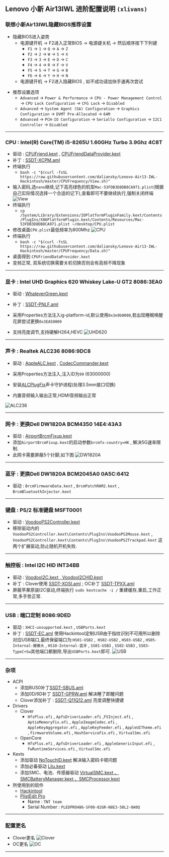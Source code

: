 ## Lenovo 小新 Air13IWL 进阶配置说明 `(xlivans)`
### 联想小新Air13IWL隐藏BIOS推荐设置

+ 隐藏BIOS进入姿势
  + 电源键开机 → F2进入正常BIOS → 电源键关机 → 然后顺序按下下列键
    + `F1` → `1` → `Q` → `A` → `Z`
    + `F2` → `2` → `W` → `S` → `X`
    + `F3` → `3` → `E` → `D` → `C`
    + `F4` → `4` → `R` → `F` → `V`
    + `F5` → `5` → `T` → `G` → `B`
    + `F6` → `6` → `Y` → `H` → `N`
  + 电源键开机 → F2进入隐藏BIOS , 如不成功请加快手速再次尝试

- 推荐设置选项
  - `Advanced` → `Power & Performance` → `CPU - Power Management Control` → `CPU Lock Configuration` → `CFG Lock` → `Disabled`
  - `Advanced` → `System Agent (SA) Configuration` → `Graphics Configuration` → `DVMT Pre-Allocated` → `64M`
  - `Advanced` → `PCH-IO Configuration` → `Seriallo Configuration` → `I2C1 Controller`  → `Disabled`

-----

### CPU : Intel(R) Core(TM) i5-8265U 1.60GHz Turbo 3.9Ghz 4C8T

+ 驱动 : [CPUFriend.kext](https://github.com/acidanthera/CPUFriend/releases) , [CPUFriendDataProvider.kext](https://github.com/daliansky/Lenovo-Air13-IWL-Hackintosh/tree/master/CPUFrequency)
+ 补丁 : [SSDT-XCPM.aml](https://github.com/daliansky/Lenovo-Air13-IWL-Hackintosh/tree/master/ACPI_Patch)
+ 终端执行
  + `bash -c "$(curl -fsSL https://raw.githubusercontent.com/daliansky/Lenovo-Air13-IWL-Hackintosh/master/CPUFrequency/View.sh)"`
+ 输入密码,选`nano`继续,记下高亮绿色的机型`Mac-53FDB3D8DB8CA971.plist`(根据自己实际情况选择一个合适的记下),查看即可不要继续执行,强制关闭终端![View](Pictures/View.png)
+ 终端执行
  + `cp /System/Library/Extensions/IOPlatformPluginFamily.kext/Contents/PlugIns/X86PlatformPlugin.kext/Contents/Resources/Mac-53FDB3D8DB8CA971.plist ~/desktop/CPU.plist`
+ 修改桌面`CPU.plist`最低频率为800Mhz ![CPU](Pictures/CPU.png)
+ 终端执行
  + `bash -c "$(curl -fsSL https://raw.githubusercontent.com/daliansky/Lenovo-Air13-IWL-Hackintosh/master/CPUFrequency/Data.sh)"`
+ 桌面得到 `CPUFriendDataProvider.kext`
+ 变频正常, 双系统切换需要关机切换否则会有高频不降现象
  

-----

### 显卡 : Intel UHD Graphics 620 Whiskey Lake-U GT2  8086:3EA0
+ 驱动 : [WhateverGreen.kext](https://github.com/acidanthera/WhateverGreen/releases )

+ 补丁 : [SSDT-PNLF.aml](https://github.com/daliansky/Lenovo-Air13-IWL-Hackintosh/tree/master/ACPI_Patch)

+ 采用Properties方法注入ig-platform-id,默认使用`0x3e9b0000`,若出现睡眠唤醒花屏尝试更换`0x3EA50009` 
+ 支持亮度调节,支持硬解H264,HEVC
![UHD620](Pictures/UHD620.png)

-----

### 声卡 : Realtek ALC236  8086:9DC8
+ 驱动 : [AppleALC.kext](https://github.com/acidanthera/AppleALC/releases) , [CodecCommander.kext](https://bitbucket.org/RehabMan/os-x-eapd-codec-commander/downloads)
+ 采用Properties方法注入,注入ID为`99` (63000000)

+ 安装[ALCPlugFix](https://github.com/daliansky/Lenovo-Air13-IWL-Hackintosh/tree/master/ALCPlugFix)声卡守护进程(处理3.5mm接口切换)
  
+ 内置音频输入输出正常,HDMI音频输出正常


![ALC236](Pictures/ALC236.png)

-----

### 网卡 : 更换Dell DW1820A BCM4350  14E4:43A3
+ 驱动 : [AirportBrcmFixup.kext](https://github.com/acidanthera/AirportBrcmFixup/releases)
+ 添加`AirportBrcmFixup.kext`的启动参数`brcmfx-country=HK` , 解决5G速率限制.
+ 此网卡需要屏蔽5个针脚,如下图
![DW1820A](Pictures/DW1820A.jpg)

-----

### 蓝牙 : 更换Dell DW1820A BCM2045A0  0A5C:6412
+ 驱动 : `BrcmFirmwareData.kext` , `BrcmPatchRAM2.kext` , `BrcmBluetoothInjector.kext`

-----

### 键盘 : PS/2 标准键盘  MSFT0001
+ 驱动 : [VoodooPS2Controller.kext](https://github.com/acidanthera/VoodooPS2/releases)
+ 移除驱动内的 `VoodooPS2Controller.kext\Contents\PlugIns\VoodooPS2Mouse.kext` , `VoodooPS2Controller.kext\Contents\PlugIns\VoodooPS2Trackpad.kext` 这两个扩展驱动,防止随机开机失败.

-----

### 触控板 : Intel I2C HID  INT34BB
+ 驱动 : [VoodooI2C.kext , VoodooI2CHID.kext](https://github.com/alexandred/VoodooI2C/releases)
+ 补丁 : Clover使用 [SSDT-XOSI.aml](https://github.com/daliansky/Lenovo-Air13-IWL-Hackintosh/tree/master/ACPI_Patch) ; OC补丁 [SSDT-TPXX.aml](https://github.com/daliansky/Lenovo-Air13-IWL-Hackintosh/tree/master/ACPI_Patch)
+ 屏蔽苹果原装I2C驱动,终端执行 `sudo kextcache -i /` 重建缓存,重启,工作正常,多手势正常.

-----

### USB : 端口定制 8086:9DED
+ 驱动 : `XHCI-unsupported.kext` , `USBPorts.kext`
+ 补丁 : [SSDT-EC.aml](https://github.com/daliansky/Lenovo-Air13-IWL-Hackintosh/tree/master/ACPI_Patch)
使用Hackintool定制USB由于指纹识别不可用所以删除对应USB端口,最终保留端口为:`HS01-USB2` ,` HS02-USB2` , `HS03-USB2` , `HS05-Internal-摄像头` , `HS10-Internal-蓝牙` , `SS01-USB3` , `SS02-USB3` , `SS03-TypeC+Sw`其他端口都删除,导出`USBPorts.kext`即可.
![USB](Pictures/USB.png)

-----

### 杂项
+ ACPI
  + 添加BUS0补丁[SSDT-SBUS.aml](https://github.com/daliansky/Lenovo-Air13-IWL-Hackintosh/tree/master/ACPI_Patch)
  + 添加0D/6D补丁 [SSDT-GPRW.aml](https://github.com/daliansky/Lenovo-Air13-IWL-Hackintosh/tree/master/ACPI_Patch) 解决睡了即醒问题
  + Clover添加补丁 : [SSDT-Q11Q12.aml](https://github.com/daliansky/Lenovo-Air13-IWL-Hackintosh/tree/master/ACPI_Patch) 亮度调整快捷键
+ Drivers
  + Clover
    + `HfsPlus.efi` , `ApfsDriverLoader.efi` ,`FSInject.efi` ,  `AptioMemoryFix.efi` , `AppleImageCodec.efi` , `AppleKeyAggregator.efi` , `AppleKeyFeeder.efi` , `AppleUITheme.efi` ,  `FirmwareVolume.efi` , `HashServiceFix.efi` , `VirtualSmc.efi`
  + OpenCore
    + `HfsPlus.efi` , `ApfsDriverLoader.efi` , `AppleGenericInput.efi` , `FwRuntimeServices.efi` , `VirtualSmc.efi`
+ Kexts
  + 添加驱动 [NoTouchID.kext](https://github.com/al3xtjames/NoTouchID/releases) 解决输入密码卡顿问题
  + 添加必备驱动 [Lilu.kext](https://github.com/acidanthera/Lilu/releases) 
  + 添加SMC、电池、传感器驱动 [VirtualSMC.kext 、SMCBatteryManager.kext 、SMCProcessor.kext](https://github.com/acidanthera/VirtualSMC/releases)
+ 所使用到的软件
  + [Hackintool](http://headsoft.com.au/download/mac/Hackintool.zip)
  + [PlistEdit Pro](https://www.fatcatsoftware.com/plisteditpro/PlistEditPro.zip)
    + Name : `TNT team`
    + Serial Number :  `PLEDPRO486-SF00-82GR-N8E3-50L2-0A0Q`

-----

### 配置更名
+ Clover更名
![Clover](Pictures/Clover.png)
+ OC更名
![OC](Pictures/OC.png)

-----

